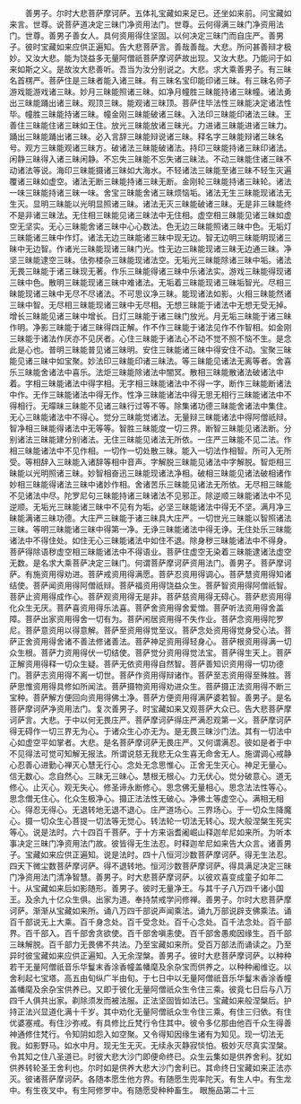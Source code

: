 <!-- { "loadSidebar": true } -->
　　善男子。尔时大悲菩萨摩诃萨。五体礼宝藏如来足已。还坐如来前。问宝藏如来言。世尊。说菩萨道决定三昧门净资用法门。世尊。云何得满三昧门净资用法门。世尊。善男子善女人。具何资用得住坚固。以何决定三昧门而自庄严。善男子。彼时宝藏如来应供正遍知。告大悲菩萨言。善哉善哉。大悲。所问甚善辩才极妙。又汝大悲。能为饶益多无量阿僧祇菩萨摩诃萨故出现。又汝大悲。乃能问于如来如斯之义。是故汝大悲善听。吾当为汝分别说之。大悲。求大乘善男子。有三昧名首楞严。菩萨住是三昧者能入诸三昧。有三昧名宝印能印诸三昧。有三昧名师子游戏能游戏诸三昧。妙月三昧能照诸三昧。如净月幢胜三昧能持诸三昧幢。诸法勇出三昧能踊出诸三昧。观顶三昧。能观诸三昧顶。菩萨住毕法性三昧能决定诸法性毕。幢胜三昧能持诸三昧。幢金刚三昧能破诸三昧。入法印三昧能印诸法三昧。王善住三昧能住诸三昧如王住。放光三昧能放诸三昧光。力进诸三昧能进诸三昧力。踊出三昧能踊出诸三昧。必入言辞三昧能辩说诸三昧。释名字三昧能辩诸三昧名号。观方三昧能观诸三昧方。破诸法三昧能破诸法。持印三昧能持诸三昧印诸法。闲静三昧得入诸三昧闲静。不忘失三昧能不忘失诸三昧法。不动三昧能住诸三昧不动诸法等说。海印三昧能摄诸三昧如大海水。不轻诸法三昧能至诸三昧不轻生灭遍覆诸三昧如虚空。诸法无断三昧能持诸三昧无断。金刚轮三昧能持诸三昧轮。诸法一味三昧能持诸三昧一味。舍宝三昧能舍诸三昧烦恼垢。诸法无生三昧能现诸法无生灭。显明三昧能以光明显照诸三昧。诸法无灭三昧能破诸三昧。无是非三昧能终不是非诸三昧法。无住相三昧能见诸三昧法中无住相。虚空相三昧能见诸三昧如虚空无坚实。无心三昧能舍诸三昧中心心数法。色无边三昧能照诸三昧中色。无垢灯三昧能诸三昧中作灯。诸法无边三昧能诸三昧中现无边。智无边明三昧能明现诸三昧中无边智。作诸光三昧能现诸三昧门光。性无边三昧能现诸三昧无边通三昧。净坚三昧能逮空三昧。佉弥楼杂三昧能现诸法空。无垢光三昧能除诸三昧中垢。诸法无畏三昧能于诸三昧现无著。作乐三昧能得诸三昧中乐诸法实。游戏三昧能得现诸三昧中色。散明三昧能现诸三昧中难诸法。无垢着三昧能现诸三昧垢智光。尽相三昧能现诸三昧中无尽不尽诸法。不可思议净三昧。能现诸法如影。火相三昧能然诸三昧中智。无尽相三昧能现诸三昧中无尽相。无想三昧能于诸法中无想无受无掉。增长三昧能见诸三昧中增长。日灯三昧能于诸三昧门放光。月无垢三昧能于诸三昧作明。净影三昧能于诸三昧得四正解。作不作三昧能于诸法见作不作智相。如金刚三昧能于诸法作厌亦不见厌者。心住三昧能于诸法心不动不觉不照不恼不生。是念此是心也。普明三昧能普见诸三昧明。安住三昧能诸三昧中得安住不动。宝聚三昧能见诸三昧中如宝聚。妙法印三昧能印诸三昧法。等三昧能见诸法无离等者。舍喜乐三昧能舍诸法中喜乐。法炬三昧能除诸法中闇冥。散相三昧能散诸法破诸法中着。字相三昧能诸法中得字相。无字相三昧能诸法中不得一字。断作三昧能断诸法中作。无作三昧能诸法中得无作。性净三昧能诸法中得无思无相行三昧能诸法中不得相行。无曚昧三昧能不见诸三昧行过等不等。除集诸功德三昧能舍诸法中集住。无心三昧能诸法中不得心。觉分三昧能觉诸法。无量辩三昧能诸法中得阿僧祇辩。智净相三昧能得诸法中无等等。智胜三昧能度一切三界。断智三昧能见诸法断。分别诸法三昧能建分别诸法。无住三昧能见诸法无所依。一庄严三昧能不见二法。作相三昧能诸法中不见作相。一切作一切处散三昧。能入一切法作相智。所可入无所受。等相辞入三昧能入诸辞等相中音声。字解脱三昧能见诸法中字解脱。智炬相三昧能以光明照诸三昧。妙智相奋迅三昧能现诸法净相。破相三昧能见诸法破相诸作妙相三昧能得诸法三昧中诸妙作相。舍诸苦乐三昧能见诸法无所依。无尽相三昧能不见诸法中尽。陀罗尼句三昧能持诸三昧诸法不见邪正。除逆顺三昧能诸法中不见逆顺。无垢光三昧能诸三昧中不见有为垢。必坚三昧能诸法中得无不坚。满月净三昧能满诸三昧功德。大庄严三昧能于诸三昧具大庄严。一切世光三昧能以智照诸法三昧。等明三昧能诸三昧中得第一净。无诤三昧能诸法中得无诤。无住处乐三昧能诸法中不得住处。如住无心三昧能诸法中如住不退。除身秽三昧能诸法中不得身。菩萨得除语秽虚空相三昧能诸法中不得语业。菩萨住虚空无染着三昧能逮诸法虚空无数。是名求大乘菩萨决定三昧门。何谓菩萨摩诃萨资用法门。善男子。菩萨摩诃萨。有施资用得劝进。菩萨戒资用得满愿。菩萨忍资用得调心。菩萨慧资用得知诸结使。菩萨闻资用得阿僧祇辩。菩萨福资用得饶益众生。菩萨智资用得阿僧祇智。菩萨止资用得成作心。菩萨观资用得无是非。菩萨慈资用得无碍心。菩萨悲资用得化众生无厌。菩萨喜资用得乐法喜。菩萨舍资用得舍爱憎。菩萨听法资用得舍盖障。菩萨出家资用得舍一切有为。菩萨闲居资用得不失作业。菩萨念资用得陀罗尼。菩萨意资用以得意解。菩萨至资用得觉至议。菩萨念处资用得觉身受心法。菩萨正舍资用得舍诸不善法修诸善法。菩萨神足资用得轻身心。菩萨根资用得满一切众生根。菩萨力资用得伏一切结使。菩萨觉分资用得觉法宝。菩萨得生天上。菩萨正解资用得释一切众生疑。菩萨无依资用得自然智。菩萨善知识资用得一切功德门。菩萨志资用得不离一切世。菩萨作资用得辩诸作。菩萨至志资用得至殊胜。菩萨思惟资用得具修如所闻法。菩萨摄物资用得劝进众生。菩萨摄正法资用得不断三宝种。菩萨解方便回向资用得佛土净。菩萨方便资用得满萨婆若智。善男子。是名菩萨摩诃萨净资用法门。复次善男子。时宝藏如来又观菩萨大众已。告大悲菩萨摩诃萨言。大悲。于中以何无畏庄严。菩萨摩诃萨得庄严满忍观第一义。菩萨摩诃萨得无碍作一切三界无为心。于诸众生心亦无为。是无畏三昧沙门法。其有一切法中心如虚空平如掌者。大悲。是名菩萨摩诃萨无畏庄严。又何谓满忍。彼如是者于中不见得法可觉可知解无报法。所谓说慈无我悲无众生喜无命舍无人。施谓调心戒静心忍善心进勤心禅灭心慧无行心。念处无念思惟心。正舍无生灭心。神足无量心。信无数心。念自然心。三昧无三昧心。慧根无根心。力无伏心。觉分破意心。道无修心。止灭心。观无失心。修圣谛永断修心。思念佛无量相心。思念法法性等心。思念僧无住心。化众生极净心。摄正法法性无破心。净佛土等虚空心。满相无相心。得忍无得心。无退转地无退不退心。庄严道场心。三界场心。于一切众生降魔心。摄一切众生心菩提一切法等无觉心。转法轮一切法无转心。现大般涅槃生死实等心。说是法时。六十四百千菩萨。于十方来诣耆阇崛山释迦牟尼如来所。为听本事决定三昧门净资用法门故。彼皆得无生法忍。时释迦牟尼如来告大众言。诸善男子。宝藏如来应供正遍知。说是法时。四十八恒河沙数菩萨摩诃萨。得无生法忍。四天下微尘数菩萨摩诃萨。得不退转地。恒河沙数菩萨摩诃萨。得具满足决定三昧门净资用法门清净智慧。善男子。时大悲菩萨摩诃萨。以彼欢喜变成童子如年二十。从宝藏如来后如影随形。善男子。彼时无量净王。与其千子八万四千诸小国王。及余九十亿众生俱。出家为道。奉持禁戒学问修禅。善男子。尔时大悲菩萨摩诃萨。渐渐从宝藏如来所。诵八万四千部说声闻乘法。诵九万部说辟支佛乘法。诵百千部说无上大乘。百千身念处。百千受念处。百千心念处。百千法念处。百千部界。百千部入。百千部舍贪欲使。百千部舍嗔恚使。百千部舍愚痴因缘生。百千部三昧解脱。百千部力无畏佛不共法。乃至宝藏如来所。受百万部法而诵读之。乃至异时彼宝藏如来应供正遍知。入无余涅槃。善男子。彼时大悲菩萨摩诃萨。以种种若干无量阿僧祇音乐华鬘末香涂香幢盖幡麾及余杂宝而供养之。以种种阇维讫。以舍利起七宝塔。高五由旬纵广半由旬。于七日中以无量阿僧祇音乐华鬘末香涂香幢盖幡麾及余杂宝供养已。又即于彼化无量阿僧祇众生令住三乘。彼竟七日后与八万四千人俱共出家。剃除须发而被法服。正法坚固皆如法已。宝藏如来般涅槃后。护持正法兴显道化满十千岁。其中劝化无量阿僧祇众生令住三乘。有住三归依。有住优婆塞戒。有住沙弥戒。有具修比丘梵行令住其中。彼令多亿那由他百千众生得善神通修住梵行。令知阴如怨入如空聚。又令得知因缘生诸有为知见。现一切法无我。如影野马。如水中月。现无生无灭。无续永灭静寂惔怕。极妙灭尽真实涅槃。令其知之住八圣道已。时彼大悲大沙门即便命终已。众生云集如是供养舍利。犹如供养转轮圣王舍利也。尔时如是供养大悲大沙门舍利已。其命终日宝藏如来正法亦灭。彼诸菩萨摩诃萨。各随本愿生他方界。有随愿生兜率陀天。有生人中。有生龙中。有生夜叉中。有生阿修罗中。有随愿受种种畜生。
眼施品第二十三
